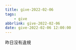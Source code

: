 ```yaml
---
title: give-2022-02-06
tags:
    - give
abbrlink: give-2022-02-06
date: give-2022-02-06 12:00:00
---
```

昨日沒有違規